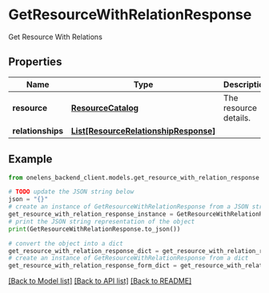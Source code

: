# GetResourceWithRelationResponse

Get Resource With Relations

## Properties

Name | Type | Description | Notes
------------ | ------------- | ------------- | -------------
**resource** | [**ResourceCatalog**](ResourceCatalog.md) | The resource details. | 
**relationships** | [**List[ResourceRelationshipResponse]**](ResourceRelationshipResponse.md) |  | [optional] 

## Example

```python
from onelens_backend_client.models.get_resource_with_relation_response import GetResourceWithRelationResponse

# TODO update the JSON string below
json = "{}"
# create an instance of GetResourceWithRelationResponse from a JSON string
get_resource_with_relation_response_instance = GetResourceWithRelationResponse.from_json(json)
# print the JSON string representation of the object
print(GetResourceWithRelationResponse.to_json())

# convert the object into a dict
get_resource_with_relation_response_dict = get_resource_with_relation_response_instance.to_dict()
# create an instance of GetResourceWithRelationResponse from a dict
get_resource_with_relation_response_form_dict = get_resource_with_relation_response.from_dict(get_resource_with_relation_response_dict)
```
[[Back to Model list]](../README.md#documentation-for-models) [[Back to API list]](../README.md#documentation-for-api-endpoints) [[Back to README]](../README.md)


